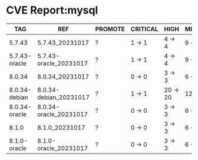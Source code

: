 # CVE Report:mysql
|      TAG      |          REF           | PROMOTE | CRITICAL |   HIGH   |  MEDIUM  |   LOW    | UNKNOWN |
|---------------|------------------------|---------|----------|----------|----------|----------|---------|
| 5.7.43        | 5.7.43_20231017        | ?       | 1 -> 1   | 4 -> 4   | 9 -> 9   | 4 -> 4   | 0 -> 0  |
| 5.7.43-oracle | 5.7.43-oracle_20231017 | ?       | 1 -> 1   | 4 -> 4   | 9 -> 9   | 4 -> 4   | 0 -> 0  |
| 8.0.34        | 8.0.34_20231017        | ?       | 0 -> 0   | 3 -> 3   | 6 -> 6   | 4 -> 4   | 0 -> 0  |
| 8.0.34-debian | 8.0.34-debian_20231017 | ?       | 1 -> 1   | 20 -> 20 | 12 -> 12 | 92 -> 92 | 0 -> 0  |
| 8.0.34-oracle | 8.0.34-oracle_20231017 | ?       | 0 -> 0   | 3 -> 3   | 6 -> 6   | 4 -> 4   | 0 -> 0  |
| 8.1.0         | 8.1.0_20231017         | ?       | 0 -> 0   | 3 -> 3   | 6 -> 6   | 4 -> 4   | 0 -> 0  |
| 8.1.0-oracle  | 8.1.0-oracle_20231017  | ?       | 0 -> 0   | 3 -> 3   | 6 -> 6   | 4 -> 4   | 0 -> 0  |
